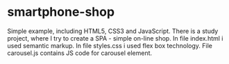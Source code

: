 # smartphone-shop
Simple example, including HTML5, CSS3 and JavaScript.
There is a study project, where I try to create a SPA - simple on-line shop.
In file index.html i used semantic markup.
In file styles.css i used flex box technology.
File carousel.js contains JS code for carousel element.

